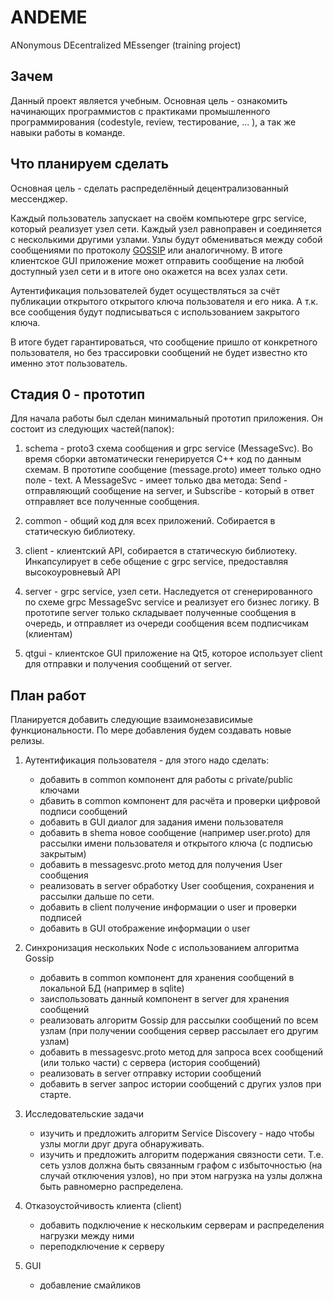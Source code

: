 # ANDEME
ANonymous DEcentralized MEssenger (training project)

## Зачем 

Данный проект является учебным. Основная цель - ознакомить начинающих программистов с практиками промышленного программирования (codestyle, review, тестирование, ... ), а так же навыки работы в команде.

## Что планируем сделать

Основная цель - сделать распределённый децентрализованный мессенджер.

Каждый пользователь запускает на своём компьютере grpc service, который реализует узел сети.
Каждый узел равноправен и соединяется с несколькими другими узлами.
Узлы будут обмениваться между собой сообщениями по протоколу [GOSSIP](https://en.wikipedia.org/wiki/Gossip_protocol) или аналогичному. В итоге клиентское GUI приложение может отправить сообщение на любой доступный узел сети и в итоге оно окажется на всех узлах сети.

Аутентификация пользователей будет осуществляться за счёт публикации открытого открытого ключа пользователя и его ника. А т.к. все сообщения будут подписываться с использованием закрытого ключа.

В итоге будет гарантироваться, что сообщение пришло от конкретного пользователя, но без трассировки сообщений не будет известно кто именно этот пользователь.


## Стадия 0 - прототип

Для начала работы был сделан минимальный прототип приложения. Он состоит из следующих частей(папок):

1. schema - proto3 схема сообщения и grpc service (MessageSvc). Во время сборки автоматически генерируется C++ код по данным схемам.
В прототипе сообщение (message.proto) имеет только одно поле - text. А MessageSvc - имеет только два метода: Send - отправляющий сообщение на server, и Subscribe - который в ответ отправляет все полученные сообщения.


2. common - общий код для всех приложений. Собирается в статическую библиотеку.

3. client - клиентский API, собирается в статическую библиотеку. Инкапсулирует в себе общение с grpc service, предоставляя высокоуровневый API

4. server - grpc service, узел сети. Наследуется от сгенерированного по схеме grpc MessageSvc service и реализует его бизнес логику.
В прототипе server только складывает полученные сообщения в очередь, и отправляет из очереди сообщения всем подписчикам (клиентам)

5. qtgui - клиентское GUI приложение на Qt5, которое использует client для отправки и получения сообщений от server.

## План работ

Планируется добавить следующие взаимонезависимые функциональности. По мере добавления будем создавать новые релизы.

1. Аутентификация пользователя - для этого надо сделать:
    - добавить в common компонент для работы с private/public ключами
    - дбавить в common компонент для расчёта и проверки цифровой подписи сообщений
    - добавить в GUI диалог для задания имени пользователя
    - добавить в shema новое сообщениe (например user.proto) для рассылки имени пользователя и открытого ключа (с подписью закрытым)
    - добавить в messagesvc.proto метод для получения User сообщения
    - реализовать в server обработку User сообщения, сохранения и рассылки дальше по сети.
    - добавить в client получение информации о user и проверки подписей
    - добавить в GUI отображение информации о user

2. Синхронизация нескольких Node с использованием алгоритма Gossip
    - добавить в common компонент для хранения сообщений в локальной БД (например в sqlite)
    - заиспользовать данный компонент в server для хранения сообщений
    - реализовать алгоритм Gossip для рассылки сообщений по всем узлам (при получении сообщения сервер рассылает его другим узлам)
    - добавить в messagesvc.proto метод для запроса всех сообщений (или только части) с сервера (история сообщений)
    - реализовать в server отправку истории сообщений
    - добавить в server запрос истории сообщений с других узлов при старте.

3. Исследовательские задачи
    - изучить и предложить алгоритм Service Discovery - надо чтобы узлы могли друг друга обнаруживать.
    - изучить и предложить алгоритм подержания связности сети. Т.е. сеть узлов должна быть связанным графом с избыточностью (на случай отключения узлов), но при этом нагрузка на узлы должна быть равномерно распределена.

4. Отказоустойчивость клиента (client)
    - добавить подключение к нескольким серверам и распределения нагрузки между ними
    - переподключение к серверу

5. GUI
    - добавление смайликов





